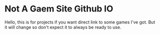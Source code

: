 # Not A Gaem Site Github IO
Hello, this is for projects if you want direct link to some games I've got.
But it will change so don't expect it to always be ready to use.
